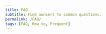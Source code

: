 ```yaml
---
title: FAQ
subtitle: Find awnsers to common questions. 
permalink: /FAQ/
tags: [FAQ, How to, Frequent]
---
```


